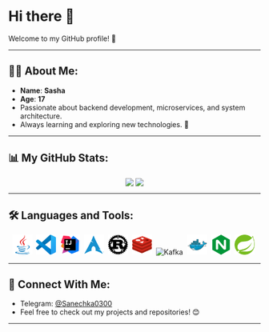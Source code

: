 # Hi there 👋  
Welcome to my GitHub profile! 🚀  

---

## 👨‍💻 About Me:
- **Name**: **Sasha**  
- **Age**: **17**  
- Passionate about backend development, microservices, and system architecture.  
- Always learning and exploring new technologies. 🌱  

---

## 📊 My GitHub Stats:
<div align="center">
  <img align="center" src="https://github-readme-stats.vercel.app/api?username=l1ng-l&show_icons=true&include_all_commits=true&theme=dracula&hide_border=true&rank_icon=github"/>
  <img align="center" src="https://github-readme-stats.vercel.app/api/top-langs/?username=l1ng-l&layout=compact&theme=dracula&hide_border=true&langs_count=4"/>
</div>

---

## 🛠️ Languages and Tools:
<div align="center">
  <img src="https://github.com/devicons/devicon/blob/master/icons/java/java-original.svg" title="Java" alt="Java" width="40" height="40"/>&nbsp;
  <img src="https://github.com/devicons/devicon/blob/master/icons/vscode/vscode-original.svg" title="VS Code" alt="VS Code" width="40" height="40"/>&nbsp;
  <img src="https://github.com/devicons/devicon/blob/master/icons/intellij/intellij-original.svg" title="IntelliJ IDEA" alt="IntelliJ IDEA" width="40" height="40"/>&nbsp;
  <img src="https://github.com/devicons/devicon/blob/master/icons/archlinux/archlinux-original.svg" title="Arch Linux" alt="Arch Linux" width="40" height="40"/>&nbsp;
  <img src="https://github.com/devicons/devicon/blob/master/icons/rust/rust-original.svg" title="Rust" alt="Rust" width="40" height="40"/>&nbsp;
  <img src="https://github.com/devicons/devicon/blob/master/icons/redis/redis-original.svg" title="Redis" alt="Redis" width="40" height="40"/>&nbsp;
  <img src="https://raw.githubusercontent.com/simple-icons/simple-icons/develop/icons/apachekafka.svg" title="Kafka" alt="Kafka" width="40" height="40"/>&nbsp;
  <img src="https://github.com/devicons/devicon/blob/master/icons/docker/docker-original.svg" title="Docker" alt="Docker" width="40" height="40"/>&nbsp;
  <img src="https://github.com/devicons/devicon/blob/master/icons/nginx/nginx-original.svg" title="Nginx" alt="Nginx" width="40" height="40"/>&nbsp;
  <img src="https://github.com/devicons/devicon/blob/master/icons/spring/spring-original.svg" title="Spring" alt="Spring" width="40" height="40"/>&nbsp;
</div>

---

## 🔗 Connect With Me:
- Telegram: [@Sanechka0300](https://t.me/Sanechka0300)  
- Feel free to check out my projects and repositories! 😊  

---
